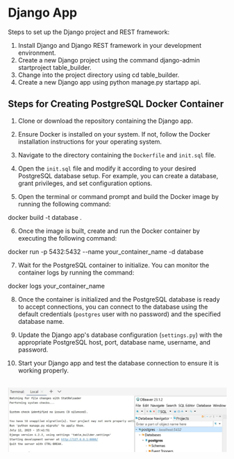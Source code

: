 # Django App
Steps to set up the Django project and REST framework:

1. Install Django and Django REST framework in your development environment.<br>
2. Create a new Django project using the command django-admin startproject table_builder.<br>
3. Change into the project directory using cd table_builder.<br>
4. Create a new Django app using python manage.py startapp api.<br>

## Steps for Creating PostgreSQL Docker Container

1. Clone or download the repository containing the Django app.

2. Ensure Docker is installed on your system. If not, follow the Docker installation instructions for your operating system.

3. Navigate to the directory containing the `Dockerfile` and `init.sql` file.

4. Open the `init.sql` file and modify it according to your desired PostgreSQL database setup. For example, you can create a database, grant privileges, and set configuration options.

5. Open the terminal or command prompt and build the Docker image by running the following command:

docker build -t database .

6. Once the image is built, create and run the Docker container by executing the following command:

docker run -p 5432:5432 --name your_container_name -d database

7. Wait for the PostgreSQL container to initialize. You can monitor the container logs by running the command:

docker logs your_container_name

8. Once the container is initialized and the PostgreSQL database is ready to accept connections, you can connect to the database using the default credentials (`postgres` user with no password) and the specified database name.

9. Update the Django app's database configuration (`settings.py`) with the appropriate PostgreSQL host, port, database name, username, and password.

10. Start your Django app and test the database connection to ensure it is working properly.
<br><br>
<img src="./django_test.jpg">


